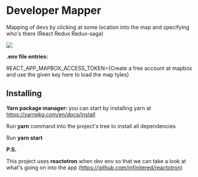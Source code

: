 # Developer Mapper
Mapping of devs by clicking at some location into the map and specifying who's there (React Redux Redux-saga)

![](overview.gif)

**.env file entries:**

REACT_APP_MAPBOX_ACCESS_TOKEN={Create a free account at mapbox and use the given key here to load the map tyles}

## Installing

**Yarn package manager:** you can start by installing yarn at https://yarnpkg.com/en/docs/install

Run **yarn** command into the project's tree to install all dependencies

Run **yarn start**

**P.S.**

This project uses **reactotron** when dev env so that we can take a look at what's going on into the app (https://github.com/infinitered/reactotron)
